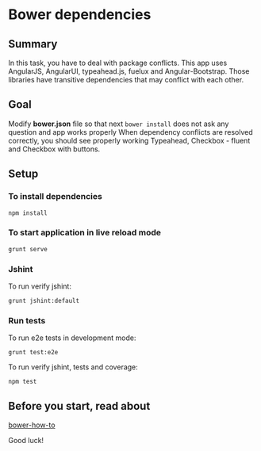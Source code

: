 # Bower dependencies

## Summary
In this task, you have to deal with package conflicts.
This app uses AngularJS, AngularUI, typeahead.js, fuelux and Angular-Bootstrap. Those libraries have transitive dependencies that may conflict with each other.

## Goal
Modify **bower.json** file so that next `bower install` does not ask any question and app works properly
When dependency conflicts are resolved correctly, you should see properly working Typeahead, Checkbox - fluent and Checkbox with buttons.

## Setup

### To install dependencies


    npm install

### To start application in live reload mode

    grunt serve
    
### Jshint
To run verify jshint:
    
    grunt jshint:default

### Run tests

To run e2e tests in development mode:

    grunt test:e2e

To run verify jshint, tests and coverage:

    npm test

## Before you start, read about
[bower-how-to](http://herereadthis.com/code/bower-how-to)

Good luck!
